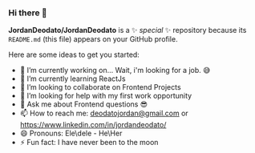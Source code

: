 ### Hi there 👋


**JordanDeodato/JordanDeodato** is a ✨ _special_ ✨ repository because its `README.md` (this file) appears on your GitHub profile.

Here are some ideas to get you started:

- 🔭 I’m currently working on... Wait, i'm looking for a job. 😅
- 🌱 I’m currently learning ReactJs
- 👯 I’m looking to collaborate on Frontend Projects
- 🤔 I’m looking for help with my first work opportunity 
- 💬 Ask me about Frontend questions 😎
- 📫 How to reach me: deodatojordan@gmail.com or https://www.linkedin.com/in/jordandeodato/
- 😄 Pronouns: Ele\dele - He\Her
- ⚡ Fun fact: I have never been to the moon
